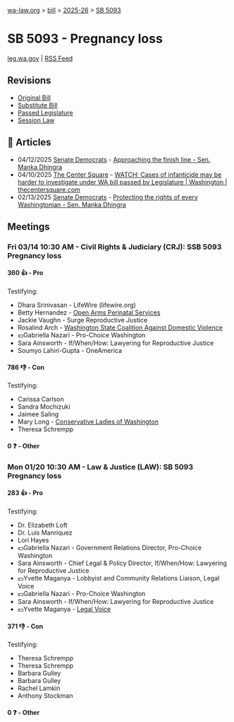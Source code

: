 [wa-law.org](/) > [bill](/bill/) > [2025-26](/bill/2025-26/) > [SB 5093](/bill/2025-26/sb/5093/)

# SB 5093 - Pregnancy loss
[leg.wa.gov](https://app.leg.wa.gov/billsummary?BillNumber=5093&Year=2025&Initiative=false) | [RSS Feed](./rss.xml)

## Revisions
* [Original Bill](1/)
* [Substitute Bill](S/)
* [Passed Legislature](S.PL/)
* [Session Law](S.SL/)

## 📰 Articles
* 04/12/2025 [Senate Democrats](/org/senate_democrats/) - [Approaching the finish line - Sen. Manka Dhingra](https://senatedemocrats.wa.gov/dhingra/2025/04/11/approaching-the-finish-line/#:~:text=SB%205093)
* 04/10/2025 [The Center Square](/org/the_center_square/) - [WATCH: Cases of infanticide may be harder to investigate under WA bill passed by Legislature | Washington | thecentersquare.com](https://www.thecentersquare.com/washington/article_fc9bfb9b-82f0-47d7-a7b7-2091ce4f26b1.html#:~:text=Senate%20Bill 5093)
* 02/13/2025 [Senate Democrats](/org/senate_democrats/) - [Protecting the rights of every Washingtonian - Sen. Manka Dhingra](https://senatedemocrats.wa.gov/dhingra/2025/02/12/protecting-the-rights-of-every-washingtonian/#:~:text=SB%205093)

## Meetings
### Fri 03/14 10:30 AM - Civil Rights & Judiciary (CRJ): SSB 5093 Pregnancy loss
#### 360 👍 - Pro
Testifying:
* Dhara Srinivasan - LifeWire (lifewire.org)
* Betty Hernandez - [Open Arms Perinatal Services](/org/open_arms_perinatal_services/)
* Jackie Vaughn - Surge Reproductive Justice
* Rosalind Arch - [Washington State Coalition Against Domestic Violence](/org/washington_state_coalition_against_domestic_violence/)
* 💵Gabriella Nazari - Pro-Choice Washington
* Sara Ainsworth - If/When/How: Lawyering for Reproductive Justice
* Soumyo Lahiri-Gupta - OneAmerica

#### 786 👎 - Con
Testifying:
* Carissa Carlson
* Sandra Mochizuki
* Jaimee Saling
* Mary Long - [Conservative Ladies of Washington](/org/conservative_ladies_of_washington/)
* Theresa Schrempp

#### 0 ❓ - Other

### Mon 01/20 10:30 AM - Law & Justice (LAW): SB 5093 Pregnancy loss
#### 283 👍 - Pro
Testifying:
* Dr. Elizabeth Loft
* Dr. Luis Manriquez
* Lori Hayes
* 💵Gabriella Nazari - Government Relations Director, Pro-Choice Washington
* Sara Ainsworth - Chief Legal & Policy Director, If/When/How: Lawyering for Reproductive Justice
* 💵Yvette Maganya - Lobbyist and Community Relations Liaison, Legal Voice
* 💵Gabriella Nazari - Pro-Choice Washington
* Sara Ainsworth - If/When/How: Lawyering for Reproductive Justice
* 💵Yvette Maganya - [Legal Voice](/org/legal_voice/)

#### 371 👎 - Con
Testifying:
* Theresa Schrempp
* Theresa Schrempp
* Barbara Gulley
* Barbara Gulley
* Rachel Lamkin
* Anthony Stockman

#### 0 ❓ - Other
